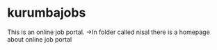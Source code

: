 # kurumbajobs
This is an online job portal.
->In folder called nisal there is a homepage about online job portal 
